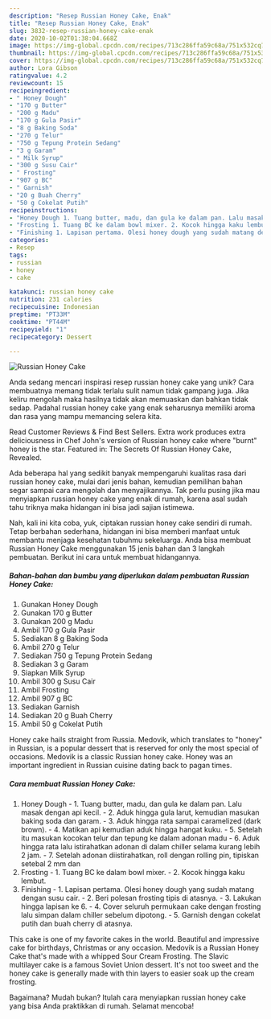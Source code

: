 ```yaml
---
description: "Resep Russian Honey Cake, Enak"
title: "Resep Russian Honey Cake, Enak"
slug: 3832-resep-russian-honey-cake-enak
date: 2020-10-02T01:38:04.668Z
image: https://img-global.cpcdn.com/recipes/713c286ffa59c68a/751x532cq70/russian-honey-cake-foto-resep-utama.jpg
thumbnail: https://img-global.cpcdn.com/recipes/713c286ffa59c68a/751x532cq70/russian-honey-cake-foto-resep-utama.jpg
cover: https://img-global.cpcdn.com/recipes/713c286ffa59c68a/751x532cq70/russian-honey-cake-foto-resep-utama.jpg
author: Lora Gibson
ratingvalue: 4.2
reviewcount: 15
recipeingredient:
- " Honey Dough"
- "170 g Butter"
- "200 g Madu"
- "170 g Gula Pasir"
- "8 g Baking Soda"
- "270 g Telur"
- "750 g Tepung Protein Sedang"
- "3 g Garam"
- " Milk Syrup"
- "300 g Susu Cair"
- " Frosting"
- "907 g BC"
- " Garnish"
- "20 g Buah Cherry"
- "50 g Cokelat Putih"
recipeinstructions:
- "Honey Dough 1. Tuang butter, madu, dan gula ke dalam pan. Lalu masak dengan api kecil. 2. Aduk hingga gula larut, kemudian masukan baking soda dan garam. 3. Aduk hingga rata sampai caramelized (dark brown). 4. Matikan api kemudian aduk hingga hangat kuku. 5. Setelah itu masukan kocokan telur dan tepung ke dalam adonan madu  6. Aduk hingga rata lalu istirahatkan adonan di dalam chiller selama kurang lebih 2 jam. 7. Setelah adonan diistirahatkan, roll dengan rolling pin, tipiskan setebal 2 mm dan"
- "Frosting 1. Tuang BC ke dalam bowl mixer. 2. Kocok hingga kaku lembut."
- "Finishing 1. Lapisan pertama. Olesi honey dough yang sudah matang dengan susu cair. 2. Beri polesan frosting tipis di atasnya. 3. Lakukan hingga lapisan ke 6. 4. Cover seluruh permukaan cake dengan frosting lalu simpan dalam chiller sebelum dipotong. 5. Garnish dengan cokelat putih dan buah cherry di atasnya."
categories:
- Resep
tags:
- russian
- honey
- cake

katakunci: russian honey cake 
nutrition: 231 calories
recipecuisine: Indonesian
preptime: "PT33M"
cooktime: "PT44M"
recipeyield: "1"
recipecategory: Dessert

---
```



![Russian Honey Cake](https://img-global.cpcdn.com/recipes/713c286ffa59c68a/751x532cq70/russian-honey-cake-foto-resep-utama.jpg)

Anda sedang mencari inspirasi resep russian honey cake yang unik? Cara membuatnya memang tidak terlalu sulit namun tidak gampang juga. Jika keliru mengolah maka hasilnya tidak akan memuaskan dan bahkan tidak sedap. Padahal russian honey cake yang enak seharusnya memiliki aroma dan rasa yang mampu memancing selera kita.

Read Customer Reviews &amp; Find Best Sellers. Extra work produces extra deliciousness in Chef John&#39;s version of Russian honey cake where &#34;burnt&#34; honey is the star. Featured in: The Secrets Of Russian Honey Cake, Revealed.

Ada beberapa hal yang sedikit banyak mempengaruhi kualitas rasa dari russian honey cake, mulai dari jenis bahan, kemudian pemilihan bahan segar sampai cara mengolah dan menyajikannya. Tak perlu pusing jika mau menyiapkan russian honey cake yang enak di rumah, karena asal sudah tahu triknya maka hidangan ini bisa jadi sajian istimewa.


Nah, kali ini kita coba, yuk, ciptakan russian honey cake sendiri di rumah. Tetap berbahan sederhana, hidangan ini bisa memberi manfaat untuk membantu menjaga kesehatan tubuhmu sekeluarga. Anda bisa membuat Russian Honey Cake menggunakan 15 jenis bahan dan 3 langkah pembuatan. Berikut ini cara untuk membuat hidangannya.

<!--inarticleads1-->

##### Bahan-bahan dan bumbu yang diperlukan dalam pembuatan Russian Honey Cake:

1. Gunakan  Honey Dough
1. Gunakan 170 g Butter
1. Gunakan 200 g Madu
1. Ambil 170 g Gula Pasir
1. Sediakan 8 g Baking Soda
1. Ambil 270 g Telur
1. Sediakan 750 g Tepung Protein Sedang
1. Sediakan 3 g Garam
1. Siapkan  Milk Syrup
1. Ambil 300 g Susu Cair
1. Ambil  Frosting
1. Ambil 907 g BC
1. Sediakan  Garnish
1. Sediakan 20 g Buah Cherry
1. Ambil 50 g Cokelat Putih


Honey cake hails straight from Russia. Medovik, which translates to &#34;honey&#34; in Russian, is a popular dessert that is reserved for only the most special of occasions. Medovik is a classic Russian honey cake. Honey was an important ingredient in Russian cuisine dating back to pagan times. 

<!--inarticleads2-->

##### Cara membuat Russian Honey Cake:

1. Honey Dough - 1. Tuang butter, madu, dan gula ke dalam pan. Lalu masak dengan api kecil. - 2. Aduk hingga gula larut, kemudian masukan baking soda dan garam. - 3. Aduk hingga rata sampai caramelized (dark brown). - 4. Matikan api kemudian aduk hingga hangat kuku. - 5. Setelah itu masukan kocokan telur dan tepung ke dalam adonan madu  - 6. Aduk hingga rata lalu istirahatkan adonan di dalam chiller selama kurang lebih 2 jam. - 7. Setelah adonan diistirahatkan, roll dengan rolling pin, tipiskan setebal 2 mm dan
1. Frosting - 1. Tuang BC ke dalam bowl mixer. - 2. Kocok hingga kaku lembut.
1. Finishing - 1. Lapisan pertama. Olesi honey dough yang sudah matang dengan susu cair. - 2. Beri polesan frosting tipis di atasnya. - 3. Lakukan hingga lapisan ke 6. - 4. Cover seluruh permukaan cake dengan frosting lalu simpan dalam chiller sebelum dipotong. - 5. Garnish dengan cokelat putih dan buah cherry di atasnya.


This cake is one of my favorite cakes in the world. Beautiful and impressive cake for birthdays, Christmas or any occasion. Medovik is a Russian Honey Cake that&#39;s made with a whipped Sour Cream Frosting. The Slavic multilayer cake is a famous Soviet Union dessert. It&#39;s not too sweet and the honey cake is generally made with thin layers to easier soak up the cream frosting. 

Bagaimana? Mudah bukan? Itulah cara menyiapkan russian honey cake yang bisa Anda praktikkan di rumah. Selamat mencoba!

